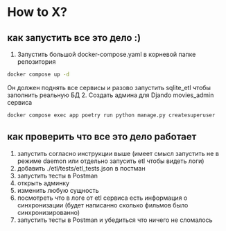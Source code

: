 # How to X?

## как запустить все это дело :)

1. Запустить большой docker-compose.yaml в корневой папке репозитория

```bash
docker compose up -d
```

Он должен поднять все сервисы и разово запустить sqlite_etl чтобы заполнить реальную БД 2. Создать админа для Djando movies_admin сервиса

```bash
docker compose exec app poetry run python manage.py createsuperuser
```

## как проверить что все это дело работает

1. запустить согласно инструкции выше (имеет смысл запустить не в режиме daemon или отдельно запусить etl чтобы видеть логи)
2. добавить ./etl/tests/etl_tests.json в постман
3. запустить тесты в Postman
4. открыть админку
5. изменить любую сущность
6. посмотреть что в логе от etl сервиса есть информация о синхронизации (будет написанно сколько фильмов было синхронизированно)
7. запустить тесты в Postman и убедиться что ничего не сломалось
